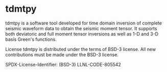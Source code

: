 # tdmtpy
tdmtpy is a software tool developed for time domain inversion of complete seismic waveform data to obtain the seismic moment tensor. It supports both deviatoric and full moment tensor inversions as well as 1-D and 3-D basis Green's functions.

License
tdmtpy is distributed under the terms of BSD-3 license.
All new contributions must be made under the BSD-3 license.

SPDX-License-Identifier: (BSD-3)
LLNL-CODE-805542
